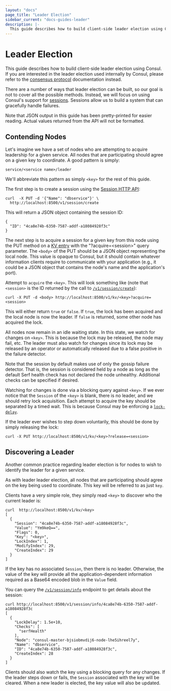 ```yaml
---
layout: "docs"
page_title: "Leader Election"
sidebar_current: "docs-guides-leader"
description: |-
  This guide describes how to build client-side leader election using Consul. If you are interested in the leader election used internally to Consul, please refer to the consensus protocol documentation instead.
---
```


# Leader Election

This guide describes how to build client-side leader election using Consul. If you
are interested in the leader election used internally by Consul, please refer to the
[consensus protocol](/docs/internals/consensus.html) documentation instead.

There are a number of ways that leader election can be built, so our goal is not to
cover all the possible methods. Instead, we will focus on using Consul's support for
[sessions](/docs/internals/sessions.html). Sessions allow us to build a system that
can gracefully handle failures.

Note that JSON output in this guide has been pretty-printed for easier
reading.  Actual values returned from the API will not be formatted.

## Contending Nodes

Let's imagine we have a set of nodes who are attempting to acquire leadership
for a given service. All nodes that are participating should agree on a given
key to coordinate. A good pattern is simply:

```text
service/<service name>/leader
```

We'll abbreviate this pattern as simply `<key>` for the rest of this guide.

The first step is to create a session using the
[Session HTTP API](/docs/agent/http/session.html#session_create):

```text
curl  -X PUT -d '{"Name": "dbservice"}' \
  http://localhost:8500/v1/session/create
 ```

This will return a JSON object containing the session ID:

```text
{
  "ID": "4ca8e74b-6350-7587-addf-a18084928f3c"
}
```

The next step is to acquire a session for a given key from this node
using the PUT method on a [KV entry](/docs/agent/http/kv.html) with the
"?acquire=\<session\>" query parameter. The `<body>` of the PUT should be a
JSON object representing the local node. This value is opaque to
Consul, but it should contain whatever information clients require to
communicate with your application (e.g., it could be a JSON object
that contains the node's name and the application's port).

Attempt to `acquire` the `<key>`. This will look something like (note that
`<session>` is the ID returned by the call to
[`/v1/session/create`](/docs/agent/http/session.html#session_create)):

```text
curl -X PUT -d <body> http://localhost:8500/v1/kv/<key>?acquire=<session>
 ```

This will either return `true` or `false`. If `true`, the lock has been acquired and
the local node is now the leader. If `false` is returned, some other node has acquired
the lock.

All nodes now remain in an idle waiting state. In this state, we watch for changes
on `<key>`. This is because the lock may be released, the node may fail, etc.
The leader must also watch for changes since its lock may be released by an operator
or automatically released due to a false positive in the failure detector.

Note that the session by default makes use of only the gossip failure detector. That
is, the session is considered held by a node as long as the default Serf health check
has not declared the node unhealthy. Additional checks can be specified if desired.

Watching for changes is done via a blocking query against `<key>`. If we ever
notice that the `Session` of the `<key>` is blank, there is no leader, and we should
retry lock acquisition. Each attempt to acquire the key should be separated by a timed
wait. This is because Consul may be enforcing a [`lock-delay`](/docs/internals/sessions.html).

If the leader ever wishes to step down voluntarily, this should be done by simply
releasing the lock:

```text
curl -X PUT http://localhost:8500/v1/kv/<key>?release=<session>
```

## Discovering a Leader

Another common practice regarding leader election is for nodes to wish to identify the
leader for a given service.

As with leader leader election, all nodes that are participating should agree on the key
being used to coordinate. This key will be referred to as just `key`.

Clients have a very simple role, they simply read `<key>` to discover who the current
leader is:

```text
curl  http://localhost:8500/v1/kv/<key>
[
  {
    "Session": "4ca8e74b-6350-7587-addf-a18084928f3c",
    "Value": "Ym9keQ==",
    "Flags": 0,
    "Key": "<key>",
    "LockIndex": 1,
    "ModifyIndex": 29,
    "CreateIndex": 29
  }
]
```

If the key has no associated `Session`, then there is no leader. Otherwise, the value of
the key will provide all the application-dependent information required as a Base64 encoded
blob in the `Value` field.

You can query the [`/v1/session/info`](/docs/agent/http/session.html#session_info) endpoint
to get details about the session:

```text
curl http://localhost:8500/v1/session/info/4ca8e74b-6350-7587-addf-a18084928f3c
[
  {
    "LockDelay": 1.5e+10,
    "Checks": [
      "serfHealth"
    ],
    "Node": "consul-master-bjsiobmvdij6-node-lhe5ihreel7y",
    "Name": "dbservice",
    "ID": "4ca8e74b-6350-7587-addf-a18084928f3c",
    "CreateIndex": 28
  }
]
```

Clients should also watch the key using a blocking query for any changes. If the leader
steps down or fails, the `Session` associated with the key will be cleared. When
a new leader is elected, the key value will also be updated.
